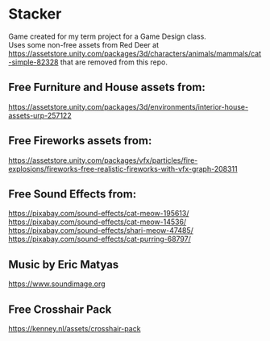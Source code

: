 # Stacker

Game created for my term project for a Game Design class.<br/>
Uses some non-free assets from Red Deer at https://assetstore.unity.com/packages/3d/characters/animals/mammals/cat-simple-82328 that are removed from this repo.<br/>


## Free Furniture and House assets from:

https://assetstore.unity.com/packages/3d/environments/interior-house-assets-urp-257122<br/>


## Free Fireworks assets from:

https://assetstore.unity.com/packages/vfx/particles/fire-explosions/fireworks-free-realistic-fireworks-with-vfx-graph-208311<br />


## Free Sound Effects from:

https://pixabay.com/sound-effects/cat-meow-195613/<br/>
https://pixabay.com/sound-effects/cat-meow-14536/<br/>
https://pixabay.com/sound-effects/shari-meow-47485/<br/>
https://pixabay.com/sound-effects/cat-purring-68797/<br/>


## Music by Eric Matyas

https://www.soundimage.org<br/>

## Free Crosshair Pack

https://kenney.nl/assets/crosshair-pack<br/>